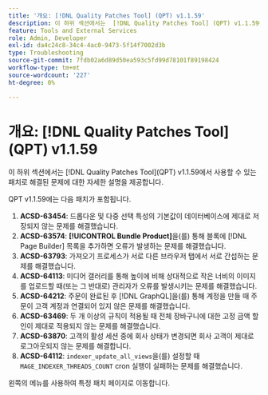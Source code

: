 ```yaml
---
title: '개요: [!DNL Quality Patches Tool] (QPT) v1.1.59'
description: 이 하위 섹션에서는  [!DNL Quality Patches Tool] (QPT) v1.1.59에서 사용할 수 있는 패치로 해결된 문제에 대한 자세한 설명을 제공합니다.
feature: Tools and External Services
role: Admin, Developer
exl-id: da4c24c8-34c4-4ac0-9473-5f14f7002d3b
type: Troubleshooting
source-git-commit: 7fdb02a6d89d50ea593c5fd99d78101f89198424
workflow-type: tm+mt
source-wordcount: '227'
ht-degree: 0%

---
```


# 개요: [!DNL Quality Patches Tool]&#x200B;(QPT) v1.1.59

이 하위 섹션에서는 [!DNL Quality Patches Tool]&#x200B;(QPT) v1.1.59에서 사용할 수 있는 패치로 해결된 문제에 대한 자세한 설명을 제공합니다.

QPT v1.1.59에는 다음 패치가 포함됩니다.

1. **ACSD-63454**: 드롭다운 및 다중 선택 특성의 기본값이 데이터베이스에 제대로 저장되지 않는 문제를 해결했습니다.
1. **ACSD-63574**: **[!UICONTROL Bundle Product]**&#x200B;을(를) 통해 블록에 [!DNL Page Builder] 목록을 추가하면 오류가 발생하는 문제를 해결했습니다.
1. **ACSD-63793**: 가져오기 프로세스가 서로 다른 브라우저 탭에서 서로 간섭하는 문제를 해결했습니다.
1. **ACSD-64113**: 미디어 갤러리를 통해 높이에 비해 상대적으로 작은 너비의 이미지를 업로드할 때(또는 그 반대로) 관리자가 오류를 발생시키는 문제를 해결했습니다.
1. **ACSD-64212**: 주문이 완료된 후 [!DNL GraphQL]을(를) 통해 계정을 만들 때 주문이 고객 계정과 연결되어 있지 않은 문제를 해결했습니다.
1. **ACSD-63469**: 두 개 이상의 규칙이 적용될 때 전체 장바구니에 대한 고정 금액 할인이 제대로 적용되지 않는 문제를 해결했습니다.
1. **ACSD-63870**: 고객의 활성 세션 중에 회사 상태가 변경되면 회사 고객이 제대로 로그아웃되지 않는 문제를 해결합니다.
1. **ACSD-64112**: `indexer_update_all_views`을(를) 설정할 때 `MAGE_INDEXER_THREADS_COUNT` cron 실행이 실패하는 문제를 해결했습니다.

왼쪽의 메뉴를 사용하여 특정 패치 페이지로 이동합니다.
